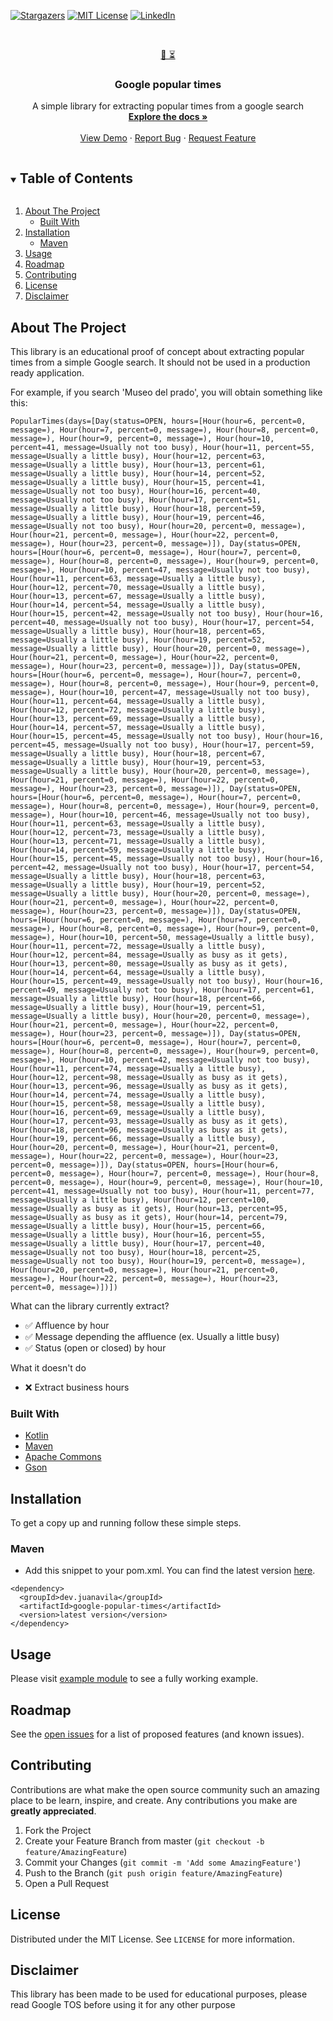 [![Stargazers][stars-shield]][stars-url]
[![MIT License][license-shield]][license-url]
[![LinkedIn][linkedin-shield]][linkedin-url]



<!-- PROJECT LOGO -->
<br />
<p align="center">
  <a href="https://github.com/juanaviladev/google-popular-times">
   🔎 ⏳
  </a>

<h3 align="center">Google popular times</h3>

  <p align="center">
    A simple library for extracting popular times from a google search
    <br />
    <a href="https://github.com/juanaviladev/google-popular-times"><strong>Explore the docs »</strong></a>
    <br />
    <br />
    <a href="https://github.com/juanaviladev/google-popular-times">View Demo</a>
    ·
    <a href="https://github.com/juanaviladev/google-popular-times/issues">Report Bug</a>
    ·
    <a href="https://github.com/juanaviladev/google-popular-times/issues">Request Feature</a>
  </p>
</p>



<!-- TABLE OF CONTENTS -->
<details open="open">
  <summary><h2 style="display: inline-block">Table of Contents</h2></summary>
  <ol>
    <li>
      <a href="#about-the-project">About The Project</a>
      <ul>
        <li><a href="#built-with">Built With</a></li>
      </ul>
    </li>
    <li>
      <a href="#installation">Installation</a>
      <ul>
        <li><a href="#maven">Maven</a></li>
      </ul>
    </li>
    <li><a href="#usage">Usage</a></li>
    <li><a href="#roadmap">Roadmap</a></li>
    <li><a href="#contributing">Contributing</a></li>
    <li><a href="#license">License</a></li>
    <li><a href="#disclaimer">Disclaimer</a></li>
  </ol>
</details>


<!-- ABOUT THE PROJECT -->

## About The Project

This library is an educational proof of concept about extracting popular times from a simple Google search. It should
not be used in a production ready application.

For example, if you search 'Museo del prado', you will obtain something like this:

```
PopularTimes(days=[Day(status=OPEN, hours=[Hour(hour=6, percent=0, message=), Hour(hour=7, percent=0, message=), Hour(hour=8, percent=0, message=), Hour(hour=9, percent=0, message=), Hour(hour=10, percent=41, message=Usually not too busy), Hour(hour=11, percent=55, message=Usually a little busy), Hour(hour=12, percent=63, message=Usually a little busy), Hour(hour=13, percent=61, message=Usually a little busy), Hour(hour=14, percent=52, message=Usually a little busy), Hour(hour=15, percent=41, message=Usually not too busy), Hour(hour=16, percent=40, message=Usually not too busy), Hour(hour=17, percent=51, message=Usually a little busy), Hour(hour=18, percent=59, message=Usually a little busy), Hour(hour=19, percent=46, message=Usually not too busy), Hour(hour=20, percent=0, message=), Hour(hour=21, percent=0, message=), Hour(hour=22, percent=0, message=), Hour(hour=23, percent=0, message=)]), Day(status=OPEN, hours=[Hour(hour=6, percent=0, message=), Hour(hour=7, percent=0, message=), Hour(hour=8, percent=0, message=), Hour(hour=9, percent=0, message=), Hour(hour=10, percent=47, message=Usually not too busy), Hour(hour=11, percent=63, message=Usually a little busy), Hour(hour=12, percent=70, message=Usually a little busy), Hour(hour=13, percent=67, message=Usually a little busy), Hour(hour=14, percent=54, message=Usually a little busy), Hour(hour=15, percent=42, message=Usually not too busy), Hour(hour=16, percent=40, message=Usually not too busy), Hour(hour=17, percent=54, message=Usually a little busy), Hour(hour=18, percent=65, message=Usually a little busy), Hour(hour=19, percent=52, message=Usually a little busy), Hour(hour=20, percent=0, message=), Hour(hour=21, percent=0, message=), Hour(hour=22, percent=0, message=), Hour(hour=23, percent=0, message=)]), Day(status=OPEN, hours=[Hour(hour=6, percent=0, message=), Hour(hour=7, percent=0, message=), Hour(hour=8, percent=0, message=), Hour(hour=9, percent=0, message=), Hour(hour=10, percent=47, message=Usually not too busy), Hour(hour=11, percent=64, message=Usually a little busy), Hour(hour=12, percent=72, message=Usually a little busy), Hour(hour=13, percent=69, message=Usually a little busy), Hour(hour=14, percent=57, message=Usually a little busy), Hour(hour=15, percent=45, message=Usually not too busy), Hour(hour=16, percent=45, message=Usually not too busy), Hour(hour=17, percent=59, message=Usually a little busy), Hour(hour=18, percent=67, message=Usually a little busy), Hour(hour=19, percent=53, message=Usually a little busy), Hour(hour=20, percent=0, message=), Hour(hour=21, percent=0, message=), Hour(hour=22, percent=0, message=), Hour(hour=23, percent=0, message=)]), Day(status=OPEN, hours=[Hour(hour=6, percent=0, message=), Hour(hour=7, percent=0, message=), Hour(hour=8, percent=0, message=), Hour(hour=9, percent=0, message=), Hour(hour=10, percent=46, message=Usually not too busy), Hour(hour=11, percent=63, message=Usually a little busy), Hour(hour=12, percent=73, message=Usually a little busy), Hour(hour=13, percent=71, message=Usually a little busy), Hour(hour=14, percent=59, message=Usually a little busy), Hour(hour=15, percent=45, message=Usually not too busy), Hour(hour=16, percent=42, message=Usually not too busy), Hour(hour=17, percent=54, message=Usually a little busy), Hour(hour=18, percent=63, message=Usually a little busy), Hour(hour=19, percent=52, message=Usually a little busy), Hour(hour=20, percent=0, message=), Hour(hour=21, percent=0, message=), Hour(hour=22, percent=0, message=), Hour(hour=23, percent=0, message=)]), Day(status=OPEN, hours=[Hour(hour=6, percent=0, message=), Hour(hour=7, percent=0, message=), Hour(hour=8, percent=0, message=), Hour(hour=9, percent=0, message=), Hour(hour=10, percent=50, message=Usually a little busy), Hour(hour=11, percent=72, message=Usually a little busy), Hour(hour=12, percent=84, message=Usually as busy as it gets), Hour(hour=13, percent=80, message=Usually as busy as it gets), Hour(hour=14, percent=64, message=Usually a little busy), Hour(hour=15, percent=49, message=Usually not too busy), Hour(hour=16, percent=49, message=Usually not too busy), Hour(hour=17, percent=61, message=Usually a little busy), Hour(hour=18, percent=66, message=Usually a little busy), Hour(hour=19, percent=51, message=Usually a little busy), Hour(hour=20, percent=0, message=), Hour(hour=21, percent=0, message=), Hour(hour=22, percent=0, message=), Hour(hour=23, percent=0, message=)]), Day(status=OPEN, hours=[Hour(hour=6, percent=0, message=), Hour(hour=7, percent=0, message=), Hour(hour=8, percent=0, message=), Hour(hour=9, percent=0, message=), Hour(hour=10, percent=42, message=Usually not too busy), Hour(hour=11, percent=74, message=Usually a little busy), Hour(hour=12, percent=98, message=Usually as busy as it gets), Hour(hour=13, percent=96, message=Usually as busy as it gets), Hour(hour=14, percent=74, message=Usually a little busy), Hour(hour=15, percent=58, message=Usually a little busy), Hour(hour=16, percent=69, message=Usually a little busy), Hour(hour=17, percent=93, message=Usually as busy as it gets), Hour(hour=18, percent=96, message=Usually as busy as it gets), Hour(hour=19, percent=66, message=Usually a little busy), Hour(hour=20, percent=0, message=), Hour(hour=21, percent=0, message=), Hour(hour=22, percent=0, message=), Hour(hour=23, percent=0, message=)]), Day(status=OPEN, hours=[Hour(hour=6, percent=0, message=), Hour(hour=7, percent=0, message=), Hour(hour=8, percent=0, message=), Hour(hour=9, percent=0, message=), Hour(hour=10, percent=41, message=Usually not too busy), Hour(hour=11, percent=77, message=Usually a little busy), Hour(hour=12, percent=100, message=Usually as busy as it gets), Hour(hour=13, percent=95, message=Usually as busy as it gets), Hour(hour=14, percent=79, message=Usually a little busy), Hour(hour=15, percent=66, message=Usually a little busy), Hour(hour=16, percent=55, message=Usually a little busy), Hour(hour=17, percent=40, message=Usually not too busy), Hour(hour=18, percent=25, message=Usually not too busy), Hour(hour=19, percent=0, message=), Hour(hour=20, percent=0, message=), Hour(hour=21, percent=0, message=), Hour(hour=22, percent=0, message=), Hour(hour=23, percent=0, message=)])])
```

What can the library currently extract?

- ✅ Affluence by hour
- ✅ Message depending the affluence (ex. Usually a little busy)
- ✅ Status (open or closed) by hour

What it doesn't do

- ❌ Extract business hours

### Built With

* [Kotlin](https://kotlinlang.org/)
* [Maven](https://maven.apache.org/)
* [Apache Commons](https://commons.apache.org/)
* [Gson](https://github.com/google/gson)

<!-- Installation -->

## Installation

To get a copy up and running follow these simple steps.

### Maven

* Add this snippet to your pom.xml. You can find the latest
  version [here](https://github.com/juanaviladev/google-popular-times/releases).

```
<dependency>
  <groupId>dev.juanavila</groupId>
  <artifactId>google-popular-times</artifactId>
  <version>latest version</version>
</dependency>
```

<!-- USAGE EXAMPLES -->

## Usage

Please visit [example module](https://github.com/juanaviladev/google-popular-timnes/tree/master/example)  to see a fully
working example.

<!-- ROADMAP -->

## Roadmap

See the [open issues](https://github.com/juanaviladev/google-popular-times/issues) for a list of proposed features (and
known issues).

<!-- CONTRIBUTING -->

## Contributing

Contributions are what make the open source community such an amazing place to be learn, inspire, and create. Any
contributions you make are **greatly appreciated**.

1. Fork the Project
2. Create your Feature Branch from master (`git checkout -b feature/AmazingFeature`)
3. Commit your Changes (`git commit -m 'Add some AmazingFeature'`)
4. Push to the Branch (`git push origin feature/AmazingFeature`)
5. Open a Pull Request

<!-- LICENSE -->

## License

Distributed under the MIT License. See `LICENSE` for more information.

<!-- DISCLAIMER -->

## Disclaimer

This library has been made to be used for educational purposes, please read Google TOS before using it for any other
purpose


<!-- MARKDOWN LINKS & IMAGES -->
<!-- https://www.markdownguide.org/basic-syntax/#reference-style-links -->

[stars-shield]: https://img.shields.io/github/stars/juanaviladev/google-popular-times.svg?style=for-the-badge

[stars-url]: https://github.com/juanaviladev/google-popular-times/stargazers

[issues-shield]: https://img.shields.io/github/issues/juanaviladev/google-popular-times.svg?style=for-the-badge

[issues-url]: https://github.com/juanaviladev/google-popular-times/issues

[license-shield]: https://img.shields.io/github/license/juanaviladev/google-popular-times.svg?style=for-the-badge

[license-url]: https://github.com/juanaviladev/google-popular-times/blob/master/LICENSE

[linkedin-shield]: https://img.shields.io/badge/-LinkedIn-black.svg?style=for-the-badge&logo=linkedin&colorB=555

[linkedin-url]: https://www.linkedin.com/in/juan-avila-catalan/